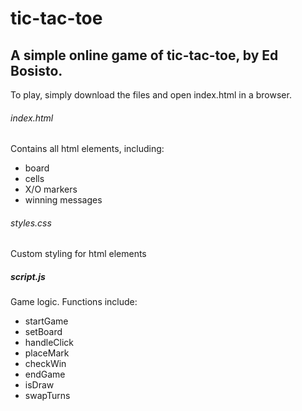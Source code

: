 # tic-tac-toe

## A simple online game of tic-tac-toe, by Ed Bosisto.
To play, simply download the files and open index.html in a browser.

###### index.html
Contains all html elements, including:
- board
- cells
- X/O markers
- winning messages

######  styles.css
Custom styling for html elements

##### script.js
Game logic. Functions include:
- startGame
- setBoard
- handleClick
- placeMark
- checkWin
- endGame
- isDraw
- swapTurns
